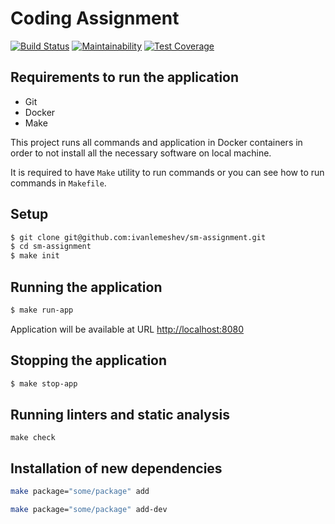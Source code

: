 # Coding Assignment

[![Build Status](https://travis-ci.org/ivanlemeshev/sm-assignment.svg?branch=master)](https://travis-ci.org/ivanlemeshev/sm-assignment)
[![Maintainability](https://api.codeclimate.com/v1/badges/dddcb4ce2cfcae838af4/maintainability)](https://codeclimate.com/github/ivanlemeshev/sm-assignment/maintainability)
[![Test Coverage](https://api.codeclimate.com/v1/badges/dddcb4ce2cfcae838af4/test_coverage)](https://codeclimate.com/github/ivanlemeshev/sm-assignment/test_coverage)

## Requirements to run the application

* Git
* Docker
* Make

This project runs all commands and application in Docker containers in order 
to not install all the necessary software on local machine.

It is required to have `Make` utility to run commands or you can see how to run 
commands in `Makefile`.

## Setup

```bash
$ git clone git@github.com:ivanlemeshev/sm-assignment.git
$ cd sm-assignment
$ make init
```

## Running the application

```bash
$ make run-app
```

Application will be available at URL 
[http://localhost:8080](http://localhost:8080)

## Stopping the application

```bash
$ make stop-app
```

## Running linters and static analysis

```
make check
```

## Installation of new dependencies

```bash
make package="some/package" add
```

```bash
make package="some/package" add-dev
```
